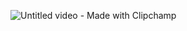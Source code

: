 ![Untitled video - Made with Clipchamp](https://github.com/MeghanadhAgarwal/HOOD__ASSEMBLY/assets/140872482/b4b7a0cb-d3d6-4456-8b77-fecfea3194d2)
